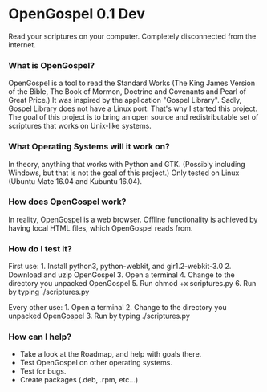 # OpenGospel 0.1 Dev
Read your scriptures on your computer. Completely disconnected from the internet.

### What is OpenGospel?
OpenGospel is a tool to read the Standard Works (The King James Version of the Bible, The Book of Mormon, Doctrine and Covenants and Pearl of Great Price.)
It was inspired by the application "Gospel Library". Sadly, Gospel Library does not have a Linux port. That's why I started this project.
The goal of this project is to bring an open source and redistributable set of scriptures that works on Unix-like systems.

### What Operating Systems will it work on?
In theory, anything that works with Python and GTK. (Possibly including Windows, but that is not the goal of this project.)
Only tested on Linux (Ubuntu Mate 16.04 and Kubuntu 16.04).

### How does OpenGospel work?
In reality, OpenGospel is a web browser. Offline functionality is achieved by having local HTML files, which OpenGospel reads from.

### How do I test it?
First use:
    1. Install python3, python-webkit, and gir1.2-webkit-3.0
    2. Download and uzip OpenGospel
    3. Open a terminal
    4. Change to the directory you unpacked OpenGospel
    5. Run chmod +x scriptures.py
    6. Run by typing  ./scriptures.py
    
Every other use:
    1. Open a terminal
    2. Change to the directory you unpacked OpenGospel
    3. Run by typing  ./scriptures.py

### How can I help?
* Take a look at the Roadmap, and help with goals there.
* Test OpenGospel on other operating systems.
* Test for bugs.
* Create packages (.deb, .rpm, etc...)
